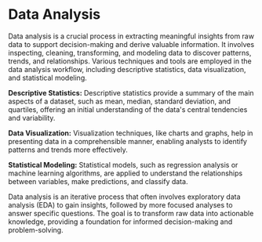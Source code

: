 # Data Analysis

Data analysis is a crucial process in extracting meaningful insights from raw data to support decision-making and derive valuable information. It involves inspecting, cleaning, transforming, and modeling data to discover patterns, trends, and relationships. Various techniques and tools are employed in the data analysis workflow, including descriptive statistics, data visualization, and statistical modeling.

**Descriptive Statistics:** Descriptive statistics provide a summary of the main aspects of a dataset, such as mean, median, standard deviation, and quartiles, offering an initial understanding of the data's central tendencies and variability.

**Data Visualization:** Visualization techniques, like charts and graphs, help in presenting data in a comprehensible manner, enabling analysts to identify patterns and trends more effectively.

**Statistical Modeling:** Statistical models, such as regression analysis or machine learning algorithms, are applied to understand the relationships between variables, make predictions, and classify data.

Data analysis is an iterative process that often involves exploratory data analysis (EDA) to gain insights, followed by more focused analyses to answer specific questions. The goal is to transform raw data into actionable knowledge, providing a foundation for informed decision-making and problem-solving.
